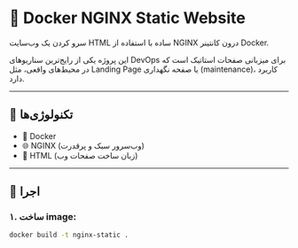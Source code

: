 # 📄 Docker NGINX Static Website

سرو کردن یک وب‌سایت HTML ساده با استفاده از NGINX درون کانتینر Docker.

این پروژه یکی از رایج‌ترین سناریوهای DevOps برای میزبانی صفحات استاتیک است که در محیط‌های واقعی، مثل Landing Page یا صفحه نگهداری (maintenance)، کاربرد دارد.

---

## 🔧 تکنولوژی‌ها

- 🐳 Docker
- 🌐 NGINX (وب‌سرور سبک و پرقدرت)
- 🧾 HTML (زبان ساخت صفحات وب)

---

## 🚀 اجرا

### ۱. ساخت image:

```bash
docker build -t nginx-static .
